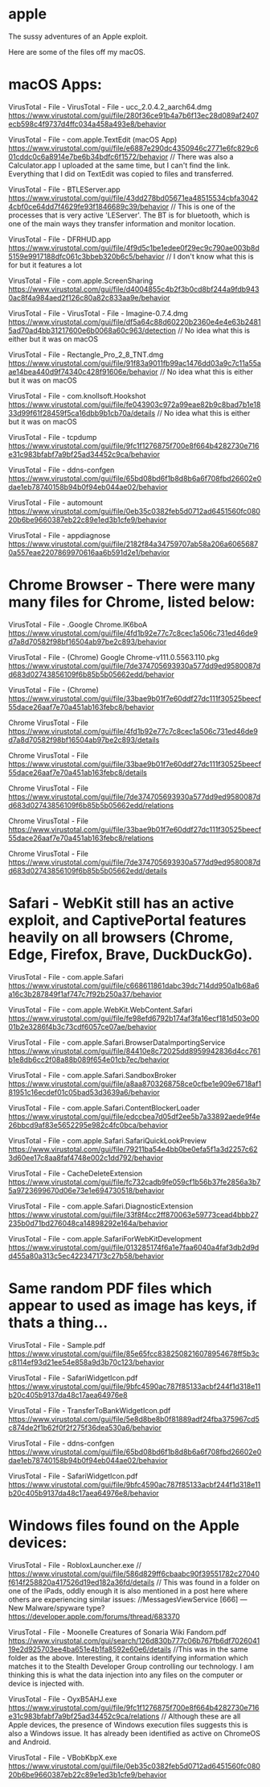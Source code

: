 # apple
The sussy adventures of an Apple exploit.

Here are some of the files off my macOS.

# macOS Apps:

VirusTotal - File - VirusTotal - File - ucc_2.0.4.2_aarch64.dmg
https://www.virustotal.com/gui/file/280f36ce91b4a7b6f13ec28d089af2407ecb598c4f9737d4ffc034a458a493e8/behavior

VirusTotal - File - com.apple.TextEdit (macOS App)
https://www.virustotal.com/gui/file/e6887e290dc4350946c2771e6fc829c601cddc0c6a8914e7be6b34bdfc6f1572/behavior
// There was also a Calculator.app I uploaded at the same time, but I can't find the link. Everything that I did on TextEdit was copied to files and transferred.

VirusTotal - File - BTLEServer.app 
https://www.virustotal.com/gui/file/43dd278bd05671ea48515534cbfa30424cbf0ce64dd7f4629fe93f1846689c39/behavior
// This is one of the processes that is very active 'LEServer'. The BT is for bluetooth, which is one of the main ways they transfer information and monitor location.

VirusTotal - File - DFRHUD.app
https://www.virustotal.com/gui/file/4f9d5c1be1edee0f29ec9c790ae003b8d5159e9917188dfc061c3bbeb320b6c5/behavior
// I don't know what this is for but it features a lot

VirusTotal - File - com.apple.ScreenSharing
https://www.virustotal.com/gui/file/d4004855c4b2f3b0cd8bf244a9fdb9430ac8f4a984aed2f126c80a82c833aa9e/behavior

VirusTotal - File - VirusTotal - File - Imagine-0.7.4.dmg
https://www.virustotal.com/gui/file/df5a64c88d60220b2360e4e4e63b24815ad70ad4bb31217600e6b0068a60c963/detection
// No idea what this is either but it was on macOS

VirusTotal - File - Rectangle_Pro_2_8_TNT.dmg
https://www.virustotal.com/gui/file/91f83a9011fb99ac1476dd03a9c7c11a55aae14bea440d9f74340c428f91606e/behavior 
// No idea what this is either but it was on macOS

VirusTotal - File - com.knollsoft.Hookshot
https://www.virustotal.com/gui/file/fe043903c972a99eae82b9c8bad7b1e1833d99f61f28459f5ca16dbb9b1cb70a/details
// No idea what this is either but it was on macOS

VirusTotal - File - tcpdump 
https://www.virustotal.com/gui/file/9fc1f1276875f700e8f664b4282730e716e31c983bfabf7a9bf25ad34452c9ca/behavior

VirusTotal - File - ddns-confgen 
https://www.virustotal.com/gui/file/65bd08bd6f1b8d8b6a6f708fbd26602e0dae1eb78740158b94b0f94eb044ae02/behavior

VirusTotal - File - automount 
https://www.virustotal.com/gui/file/0eb35c0382feb5d0712ad6451560fc08020b6be9660387eb22c89e1ed3b1cfe9/behavior

VirusTotal - File - appdiagnose
https://www.virustotal.com/gui/file/2182f84a34759707ab58a206a60656870a557eae2207869970616aa6b591d2e1/behavior

# Chrome Browser - There were many many files for Chrome, listed below:

VirusTotal - File - .Google Chrome.IK6boA
https://www.virustotal.com/gui/file/4fd1b92e77c7c8cec1a506c731ed46de9d7a8d70582f98bf16504ab97be2c893/behavior

VirusTotal - File - (Chrome) Google Chrome-v111.0.5563.110.pkg
https://www.virustotal.com/gui/file/7de374705693930a577dd9ed9580087dd683d02743856109f6b85b5b05662edd/behavior 

VirusTotal - File - (Chrome)
https://www.virustotal.com/gui/file/33bae9b01f7e60ddf27dc111f30525beecf55dace26aaf7e70a451ab163febc8/behavior

Chrome VirusTotal - File
https://www.virustotal.com/gui/file/4fd1b92e77c7c8cec1a506c731ed46de9d7a8d70582f98bf16504ab97be2c893/details

Chrome VirusTotal - File
https://www.virustotal.com/gui/file/33bae9b01f7e60ddf27dc111f30525beecf55dace26aaf7e70a451ab163febc8/details

Chrome VirusTotal - File
https://www.virustotal.com/gui/file/7de374705693930a577dd9ed9580087dd683d02743856109f6b85b5b05662edd/relations
        
Chrome VirusTotal - File
https://www.virustotal.com/gui/file/33bae9b01f7e60ddf27dc111f30525beecf55dace26aaf7e70a451ab163febc8/relations

Chrome VirusTotal - File
https://www.virustotal.com/gui/file/7de374705693930a577dd9ed9580087dd683d02743856109f6b85b5b05662edd/details

# Safari - WebKit still has an active exploit, and CaptivePortal features heavily on all browsers (Chrome, Edge, Firefox, Brave, DuckDuckGo).

VirusTotal - File - com.apple.Safari
https://www.virustotal.com/gui/file/c668611861dabc39dc714dd950a1b68a6a16c3b287849f1af747c7f92b250a37/behavior

VirusTotal - File - com.apple.WebKit.WebContent.Safari
https://www.virustotal.com/gui/file/fe98efd6792b174af3fa16ecf181d503e0001b2e3286f4b3c73cdf6057ce07ae/behavior

VirusTotal - File - com.apple.Safari.BrowserDataImportingService
https://www.virustotal.com/gui/file/84410e8c72025dd8959942836d4cc761b1e8db6cc2f08a88b089f654e01cb7ec/behavior

VirusTotal - File - com.apple.Safari.SandboxBroker
https://www.virustotal.com/gui/file/a8aa8703268758ce0cfbe1e909e6718af181951c16ecdef01c05bad53d3639a6/behavior

VirusTotal - File - com.apple.Safari.ContentBlockerLoader
https://www.virustotal.com/gui/file/edccbea7d05df2ee5b7a33892aede9f4e26bbcd9af83e5652295e982c4fc0bca/behavior

VirusTotal - File - com.apple.Safari.SafariQuickLookPreview
https://www.virustotal.com/gui/file/79211ba54e4bb0be0efa5f1a3d2257c623d60ee17c8aa8faf4748e002c1dd792/behavior

VirusTotal - File - CacheDeleteExtension
https://www.virustotal.com/gui/file/fc732cadb9fe059cf1b56b37fe2856a3b75a9723699670d06e73e1e694730518/behavior

VirusTotal - File - com.apple.Safari.DiagnosticExtension
https://www.virustotal.com/gui/file/33f8f4cc2ff870063e59773cead4bbb27235b0d71bd276048ca14898292e164a/behavior

VirusTotal - File - com.apple.SafariForWebKitDevelopment
https://www.virustotal.com/gui/file/013285174f6a1e7faa6040a4faf3db2d9dd455a80a313c5ec422347173c27b58/behavior

# Same random PDF files which appear to used as image has keys, if thats a thing...

VirusTotal - File - Sample.pdf
https://www.virustotal.com/gui/file/85e65fcc8382508216078954678ff5b3cc8114ef93d21ee54e858a9d3b70c123/behavior

VirusTotal - File - SafariWidgetIcon.pdf
https://www.virustotal.com/gui/file/9bfc4590ac787f85133acbf244f1d318e11b20c405b9137da48c17aea64976e8

VirusTotal - File - TransferToBankWidgetIcon.pdf
https://www.virustotal.com/gui/file/5e8d8be8b0f81889adf24fba375967cd5c874de2f1b62f0f2f275f36dea530a6/behavior

VirusTotal - File - ddns-confgen
https://www.virustotal.com/gui/file/65bd08bd6f1b8d8b6a6f708fbd26602e0dae1eb78740158b94b0f94eb044ae02/behavior

VirusTotal - File - SafariWidgetIcon.pdf
https://www.virustotal.com/gui/file/9bfc4590ac787f85133acbf244f1d318e11b20c405b9137da48c17aea64976e8/behavior

# Windows files found on the Apple devices:

VirusTotal - File - RobloxLauncher.exe
// https://www.virustotal.com/gui/file/586d829ff6cbaabc90f39551782c27040f614f258820a417526d19ed182a36fd/details
// This was found in a folder on one of the iPads, oddly enough it is also mentioned in a post here where others are experiencing similar issues:
//MessagesViewService [666] —New Malware/spyware type? https://developer.apple.com/forums/thread/683370

VirusTotal - File - Moonelle Creatures of Sonaria Wiki Fandom.pdf
https://www.virustotal.com/gui/search/126d830b777c06b767fb6df702604119e2d925703ee4ba651e4b1fa8592e60e6/details
//This was in the same folder as the above. Interesting, it contains identifying information which matches it to the Stealth Developer Group controlling our technology. I am thinking this is what the data injection into any files on the computer or device is injected with.

VirusTotal - File - OyxB5AHJ.exe
https://www.virustotal.com/gui/file/9fc1f1276875f700e8f664b4282730e716e31c983bfabf7a9bf25ad34452c9ca/relations
// Although these are all Apple devices, the presence of Windows execution files suggests this is also a Windows issue. It has already been identified as active on ChromeOS and Android.

VirusTotal - File - VBobKbpX.exe
https://www.virustotal.com/gui/file/0eb35c0382feb5d0712ad6451560fc08020b6be9660387eb22c89e1ed3b1cfe9/behavior

